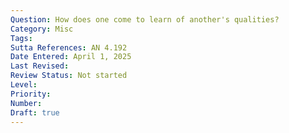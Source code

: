 ```yaml
---
Question: How does one come to learn of another's qualities?
Category: Misc
Tags:
Sutta References: AN 4.192
Date Entered: April 1, 2025
Last Revised:
Review Status: Not started
Level: 
Priority: 
Number: 
Draft: true
---
```

